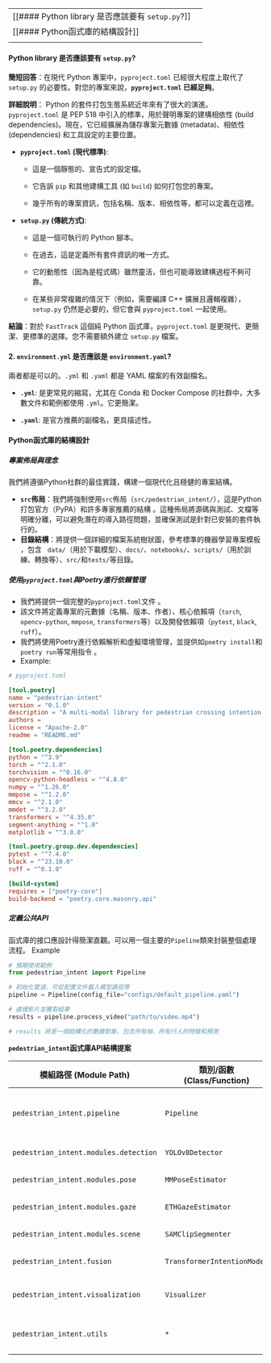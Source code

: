 


|                                            |     |
| ------------------------------------------ | --- |
| [[#### Python library 是否應該要有 `setup.py`?]] |     |
| [[#### Python函式庫的結構設計]]                    |     |
|                                            |     |



#### Python library 是否應該要有 `setup.py`?

**簡短回答**：在現代 Python 專案中，`pyproject.toml` 已經很大程度上取代了 `setup.py` 的必要性。對您的專案來說，**`pyproject.toml` 已經足夠**。

**詳細說明**： Python 的套件打包生態系統近年來有了很大的演進。`pyproject.toml` 是 PEP 518 中引入的標準，用於聲明專案的建構相依性 (build dependencies)。現在，它已經擴展為儲存專案元數據 (metadata)、相依性 (dependencies) 和工具設定的主要位置。

- **`pyproject.toml` (現代標準)**:
    
    - 這是一個靜態的、宣告式的設定檔。
        
    - 它告訴 `pip` 和其他建構工具 (如 `build`) 如何打包您的專案。
        
    - 幾乎所有的專案資訊，包括名稱、版本、相依性等，都可以定義在這裡。
        
- **`setup.py` (傳統方式)**:
    
    - 這是一個可執行的 Python 腳本。
        
    - 在過去，這是定義所有套件資訊的唯一方式。
        
    - 它的動態性（因為是程式碼）雖然靈活，但也可能導致建構過程不夠可靠。
        
    - 在某些非常複雜的情況下（例如，需要編譯 C++ 擴展且邏輯複雜），`setup.py` 仍然是必要的，但它會與 `pyproject.toml` 一起使用。
        

**結論**：對於 `FastTrack` 這個純 Python 函式庫，`pyproject.toml` 是更現代、更簡潔、更標準的選擇。您不需要額外建立 `setup.py` 檔案。

#### 2. `environment.yml` 是否應該是 `environment.yaml`?

兩者都是可以的。`.yml` 和 `.yaml` 都是 YAML 檔案的有效副檔名。

- **`.yml`**: 是更常見的縮寫，尤其在 Conda 和 Docker Compose 的社群中，大多數文件和範例都使用 `.yml`。它更簡潔。
    
- **`.yaml`**: 是官方推薦的副檔名，更具描述性。





#### Python函式庫的結構設計

##### 專案佈局與理念

我們將遵循Python社群的最佳實踐，構建一個現代化且穩健的專案結構。

- **`src`佈局**：我們將強制使用`src`佈局（`src/pedestrian_intent/`），這是Python打包官方（PyPA）和許多專家推薦的結構 。這種佈局將源碼與測試、文檔等明確分離，可以避免潛在的導入路徑問題，並確保測試是針對已安裝的套件執行的。  
- **目錄結構**：將提供一個詳細的檔案系統樹狀圖，參考標準的機器學習專案模板 ，包含  
    `data/`（用於下載模型）、`docs/`、`notebooks/`、`scripts/`（用於訓練、轉換等）、`src/`和`tests/`等目錄。

##### 使用`pyproject.toml`與Poetry進行依賴管理

- 我們將提供一個完整的`pyproject.toml`文件 。  
- 該文件將定義專案的元數據（名稱、版本、作者）、核心依賴項（`torch`, `opencv-python`, `mmpose`, `transformers`等）以及開發依賴項（`pytest`, `black`, `ruff`）。  
- 我們將使用Poetry進行依賴解析和虛擬環境管理，並提供如`poetry install`和`poetry run`等常用指令 。
- Example:
```toml
# pyproject.toml

[tool.poetry]
name = "pedestrian-intent"
version = "0.1.0"
description = "A multi-modal library for pedestrian crossing intention prediction."
authors =
license = "Apache-2.0"
readme = "README.md"

[tool.poetry.dependencies]
python = "^3.9"
torch = "^2.1.0"
torchvision = "^0.16.0"
opencv-python-headless = "^4.8.0"
numpy = "^1.26.0"
mmpose = "^1.2.0"
mmcv = "^2.1.0"
mmdet = "^3.2.0"
transformers = "^4.35.0"
segment-anything = "^1.0"
matplotlib = "^3.8.0"

[tool.poetry.group.dev.dependencies]
pytest = "^7.4.0"
black = "^23.10.0"
ruff = "^0.1.0"

[build-system]
requires = ["poetry-core"]
build-backend = "poetry.core.masonry.api"
```

##### 定義公共API

函式庫的接口應設計得簡潔直觀。可以用一個主要的`Pipeline`類來封裝整個處理流程。
Example
```python
# 預期使用範例
from pedestrian_intent import Pipeline

# 初始化管道，可從配置文件載入模型路徑等
pipeline = Pipeline(config_file="configs/default_pipeline.yaml")

# 處理影片並獲取結果
results = pipeline.process_video("path/to/video.mp4")

# results 將是一個結構化的數據對象，包含所有幀、所有行人的特徵和預測
```

**`pedestrian_intent`函式庫API結構提案**

|模組路徑 (Module Path)|類別/函數 (Class/Function)|職責 (Responsibility)|
|---|---|---|
|`pedestrian_intent.pipeline`|`Pipeline`|主要的用戶接口，整合所有模組，執行端到端的推論|
|`pedestrian_intent.modules.detection`|`YOLOv8Detector`|實現物體偵測功能|
|`pedestrian_intent.modules.pose`|`MMPoseEstimator`|實現全身姿態估計功能|
|`pedestrian_intent.modules.gaze`|`ETHGazeEstimator`|實現凝視估計功能|
|`pedestrian_intent.modules.scene`|`SAMClipSegmenter`|實現零樣本語義分割功能|
|`pedestrian_intent.fusion`|`TransformerIntentionModel`|核心的多模態融合與預測模型|
|`pedestrian_intent.visualization`|`Visualizer`|負責將所有結果繪製到圖像或影片上|
|`pedestrian_intent.utils`|`*`|包含各種輔助函數，如座標轉換、數據加載等|